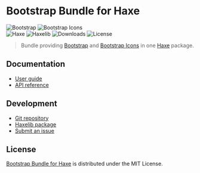 # Bootstrap Bundle for Haxe
![Bootstrap](https://badgen.net/badge/bootstrap/v5.0.0-beta3/yellow) ![Bootstrap Icons](https://badgen.net/badge/bs-icons/v1.4.1/yellow)  
![Haxe](https://badgen.net/badge/haxe/%3E%3D4.2.0/green) ![Haxelib](https://badgen.net/haxelib/v/bootstrap_bundle) ![Downloads](https://badgen.net/haxelib/d/bootstrap_bundle) ![License](https://badgen.net/badge/license/MIT/blue)

> Bundle providing [Bootstrap](https://getbootstrap.com) and [Bootstrap Icons](https://icons.getbootstrap.com)
> in one [Haxe](https://haxe.org) package.

## Documentation
- [User guide](https://cedx.github.io/bootstrap.hx)
- [API reference](https://cedx.github.io/bootstrap.hx/api)

## Development
- [Git repository](https://github.com/cedx/bootstrap.hx)
- [Haxelib package](https://lib.haxe.org/p/bootstrap_bundle)
- [Submit an issue](https://github.com/cedx/bootstrap.hx/issues)

## License
[Bootstrap Bundle for Haxe](https://cedx.github.io/bootstrap.hx) is distributed under the MIT License.
